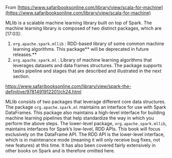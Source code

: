From [https://www.safaribooksonline.com/library/view/scala-for-machine](https://www.safaribooksonline.com/library/view/scala-for-machine)

MLlib is a scalable machine learning library built on top of Spark. The machine learning library is composed of two distinct packages, which are \[17:03\]:

1. `org.apache.spark.mllib`
   : RDD-based library of some common machine learning algorithms. This package** will be deprecated in future releases.**
2. `org.apache.spark.ml`
   : Library of machine learning algorithms that leverages datasets and data frames structures. The package supports tasks pipeline and stages that are described and illustrated in the next section.



https://www.safaribooksonline.com/library/view/spark-the-definitive/9781491912201/ch24.html

MLlib consists of two packages that leverage different core data structures. The package `org.apache.spark.ml` maintains an interface for use with Spark DataFrames. This package also maintains a high-level interface for building machine learning pipelines that help standardize the way in which you perform the above steps. The lower-level package, `org.apache.spark.mllib`, maintains interfaces for Spark’s low-level, RDD APIs. This book will focus exclusively on the DataFrame API. The RDD API is the lower-level interface, which is in maintenance mode \(meaning it will only receive bug fixes, not new features\) at this time. It has also been covered fairly extensively in other books on Spark and is therefore omitted here.



